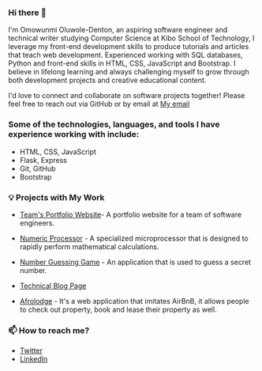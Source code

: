 ### Hi there 👋

I'm Omowunmi Oluwole-Denton, an aspiring software engineer and technical writer studying Computer Science at Kibo School of Technology, I leverage my front-end development skills to produce tutorials and articles that teach web development. Experienced working with SQL databases, Python and front-end skills in HTML, CSS, JavaScript and Bootstrap. I believe in lifelong learning and always challenging myself to grow through both development projects and creative educational content.

I'd love to connect and collaborate on software projects together! Please feel free to reach out via GitHub or by email at [My email](oluwoledentonjanet@gmail.com)

### Some of the technologies, languages, and tools I have experience working with include:

- HTML, CSS, JavaScript
- Flask, Express
- Git, GitHub
- Bootstrap

### 💡 Projects with My Work

- [Team's Portfolio Website](https://kibo-web-dev-fundamentals-july-23.github.io/wdf-jul-23-final-project-ofa/)- A portfolio website for a team of software engineers.
  
- [Numeric Processor](https://github.com/kibo-programming-2-oct-23/prog2-midterm-project-numeric-processor-omowunmi03) - A specialized microprocessor that is designed to rapidly perform mathematical calculations.

- [Number Guessing Game](https://github.com/kibo-web-app-dev-oct-23/week-2-assignment-number-guessing-game-omowunmi03) - An application that is used to guess a secret number.

- [Technical Blog Page](https://www.freecodecamp.org/learn/2022/responsive-web-design/build-a-technical-documentation-page-project/build-a-technical-documentation-page?messages=success%5B0%5D%3Dflash.signin-success)

- [Afrolodge](https://afrologde-com.onrender.com) - It's a web application that imitates AirBnB, it allows people to check out property, book and lease their property as well.
  
### 📫 How to reach me?
- [Twitter](https://twitter.com/omowunmi_od)
- [LinkedIn](https://www.linkedin.com/in/omowunmioluwole-denton/)

  
